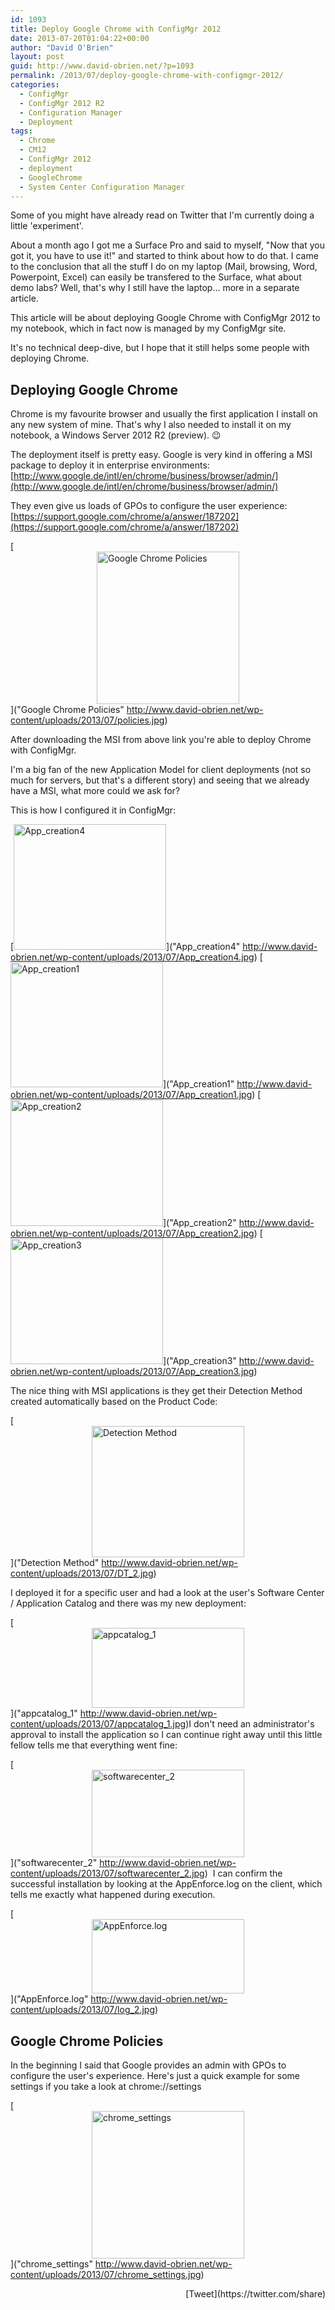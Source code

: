 ```yaml
---
id: 1093
title: Deploy Google Chrome with ConfigMgr 2012
date: 2013-07-20T01:04:22+00:00
author: "David O'Brien"
layout: post
guid: http://www.david-obrien.net/?p=1093
permalink: /2013/07/deploy-google-chrome-with-configmgr-2012/
categories:
  - ConfigMgr
  - ConfigMgr 2012 R2
  - Configuration Manager
  - Deployment
tags:
  - Chrome
  - CM12
  - ConfigMgr 2012
  - deployment
  - GoogleChrome
  - System Center Configuration Manager
---
```

Some of you might have already read on Twitter that I'm currently doing a little 'experiment'.
  
About a month ago I got me a Surface Pro and said to myself, "Now that you got it, you have to use it!" and started to think about how to do that. I came to the conclusion that all the stuff I do on my laptop (Mail, browsing, Word, Powerpoint, Excel) can easily be transfered to the Surface, what about demo labs? Well, that's why I still have the laptop... more in a separate article.

This article will be about deploying Google Chrome with ConfigMgr 2012 to my notebook, which in fact now is managed by my ConfigMgr site.

It's no technical deep-dive, but I hope that it still helps some people with deploying Chrome.

## Deploying Google Chrome

Chrome is my favourite browser and usually the first application I install on any new system of mine. That's why I also needed to install it on my notebook, a Windows Server 2012 R2 (preview). 😉

The deployment itself is pretty easy. Google is very kind in offering a MSI package to deploy it in enterprise environments: [http://www.google.de/intl/en/chrome/business/browser/admin/](http://www.google.de/intl/en/chrome/business/browser/admin/)

They even give us loads of GPOs to configure the user experience: [https://support.google.com/chrome/a/answer/187202](https://support.google.com/chrome/a/answer/187202)

[<img style="float: none; margin-left: auto; display: block; margin-right: auto; border: 0px;" title="Google Chrome Policies" alt="Google Chrome Policies" src="http://www.david-obrien.net/wp-content/uploads/2013/07/policies_thumb.jpg" width="228" height="244" border="0" />]("Google Chrome Policies" http://www.david-obrien.net/wp-content/uploads/2013/07/policies.jpg)

After downloading the MSI from above link you're able to deploy Chrome with ConfigMgr.
  
I'm a big fan of the new Application Model for client deployments (not so much for servers, but that's a different story) and seeing that we already have a MSI, what more could we ask for?

This is how I configured it in ConfigMgr:

[<img style="display: inline; border: 0px;" title="App_creation4" alt="App_creation4" src="http://www.david-obrien.net/wp-content/uploads/2013/07/App_creation4_thumb.jpg" width="244" height="201" border="0" />]("App_creation4" http://www.david-obrien.net/wp-content/uploads/2013/07/App_creation4.jpg) [<img style="display: inline; border: 0px;" title="App_creation1" alt="App_creation1" src="http://www.david-obrien.net/wp-content/uploads/2013/07/App_creation1_thumb.jpg" width="244" height="200" border="0" />]("App_creation1" http://www.david-obrien.net/wp-content/uploads/2013/07/App_creation1.jpg) [<img style="display: inline; border: 0px;" title="App_creation2" alt="App_creation2" src="http://www.david-obrien.net/wp-content/uploads/2013/07/App_creation2_thumb.jpg" width="244" height="202" border="0" />]("App_creation2" http://www.david-obrien.net/wp-content/uploads/2013/07/App_creation2.jpg) [<img style="display: inline; border: 0px;" title="App_creation3" alt="App_creation3" src="http://www.david-obrien.net/wp-content/uploads/2013/07/App_creation3_thumb.jpg" width="244" height="201" border="0" />]("App_creation3" http://www.david-obrien.net/wp-content/uploads/2013/07/App_creation3.jpg)

The nice thing with MSI applications is they get their Detection Method created automatically based on the Product Code:

[<img style="float: none; margin-left: auto; display: block; margin-right: auto; border: 0px;" title="Detection Method" alt="Detection Method" src="http://www.david-obrien.net/wp-content/uploads/2013/07/DT_2_thumb.jpg" width="244" height="210" border="0" />]("Detection Method" http://www.david-obrien.net/wp-content/uploads/2013/07/DT_2.jpg)

I deployed it for a specific user and had a look at the user's Software Center / Application Catalog and there was my new deployment:

[<img style="float: none; margin-left: auto; display: block; margin-right: auto; border: 0px;" title="appcatalog_1" alt="appcatalog_1" src="http://www.david-obrien.net/wp-content/uploads/2013/07/appcatalog_1_thumb.jpg" width="244" height="128" border="0" />]("appcatalog_1" http://www.david-obrien.net/wp-content/uploads/2013/07/appcatalog_1.jpg)I don't need an administrator's approval to install the application so I can continue right away until this little fellow tells me that everything went fine:

[<img style="float: none; margin-left: auto; display: block; margin-right: auto; border: 0px;" title="softwarecenter_2" alt="softwarecenter_2" src="http://www.david-obrien.net/wp-content/uploads/2013/07/softwarecenter_2_thumb.jpg" width="244" height="140" border="0" />]("softwarecenter_2" http://www.david-obrien.net/wp-content/uploads/2013/07/softwarecenter_2.jpg)  I can confirm the successful installation by looking at the AppEnforce.log on the client, which tells me exactly what happened during execution.

[<img style="float: none; margin-left: auto; display: block; margin-right: auto; border: 0px;" title="AppEnforce.log" alt="AppEnforce.log" src="http://www.david-obrien.net/wp-content/uploads/2013/07/log_2_thumb.jpg" width="244" height="119" border="0" />]("AppEnforce.log" http://www.david-obrien.net/wp-content/uploads/2013/07/log_2.jpg)

## Google Chrome Policies

In the beginning I said that Google provides an admin with GPOs to configure the user's experience. Here's just a quick example for some settings if you take a look at chrome://settings

[<img style="float: none; margin-left: auto; display: block; margin-right: auto; border: 0px;" title="chrome_settings" alt="chrome_settings" src="http://www.david-obrien.net/wp-content/uploads/2013/07/chrome_settings_thumb.jpg" width="244" height="236" border="0" />]("chrome_settings" http://www.david-obrien.net/wp-content/uploads/2013/07/chrome_settings.jpg) 

<div style="float: right; margin-left: 10px;">
  [Tweet](https://twitter.com/share)
</div>


